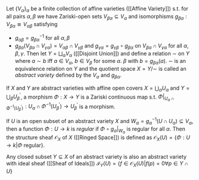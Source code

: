 Let $\{V_{\alpha}\}_{\alpha}$ be a finite collection of affine varieties ([[Affine Variety]]) s.t. for all pairs $\alpha,\beta$ we have Zariski-open sets $V_{\beta\alpha} \subseteq V_{\alpha}$ and isomorphisms $g_{\beta\alpha} : V_{\beta\alpha} \cong V_{\alpha\beta}$ satisfying
* $g_{\alpha\beta} = g_{\beta\alpha}^{-1}$ for all $\alpha, \beta$
* $g_{\beta\alpha}(V_{\beta\alpha} \cap V_{\gamma\alpha}) = V_{\alpha\beta} \cap V_{\gamma\beta}$ and $g_{\gamma\alpha} = g_{\gamma\beta} \circ g_{\beta\alpha}$ on $V_{\beta\alpha} \cap V_{\gamma\alpha}$ for all $\alpha,\beta,\gamma$.
Then let $Y = \bigsqcup_{\alpha} V_{\alpha}$ ([[Disjoint Union]]) and define a relation $\sim$ on $Y$ where $a\sim b$ iff $a\in V_{\alpha}$, $b\in V_{\beta}$ for some $\alpha$. $\beta$ with $b = g_{\beta\alpha}(a)$.
$\sim$ is an equivalence relation on $Y$ and the quotient space $X = Y/\sim$ is called an *abstract variety* defined by the $V_{\alpha}$ and $g_{\beta\alpha}$.

If $X$ and $Y$ are abstract varieties with affine open covers $X=\bigcup_{\alpha} U_{\alpha}$ and $Y = \bigcup_{\beta} U_{\beta}^{\prime}$, a morphism $\Phi : X \rightarrow Y$ is a Zariski continuous map s.t. $\Phi |_{U_{\alpha}\cap\Phi^{-1}(U^{\prime}_{\beta})}: U_{\alpha} \cap \Phi^{-1}(U_{\beta}^{\prime}) \rightarrow U_{\beta}^{\prime}$ is a morphism.

If $U$ is an open subset of an abstract variety $X$ and $W_{\alpha} = g_{\alpha}^{-1}(U\cap U_{\alpha}) \subseteq V_{\alpha}$, then a function $\Phi:U\rightarrow k$ is *regular* if $\Phi\circ g_{\alpha}|_{W_{\alpha}}$ is regular for all $\alpha$.
Then the structure sheaf $\mathcal{O}_X$ of $X$ ([[Ringed Space]]) is defined as $\mathcal{O}_X(U) = \{ \Phi : U \rightarrow k | \Phi \text{ regular}\}$.

Any closed subset $Y\subseteq X$ of an abstract variety is also an abstract variety with ideal sheaf ([[Sheaf of Ideals]]) $\mathcal{I}_Y(U) = \{f \in \mathcal{O}_X(U) | f(p) = 0 \forall p\in Y\cap U\}$ 